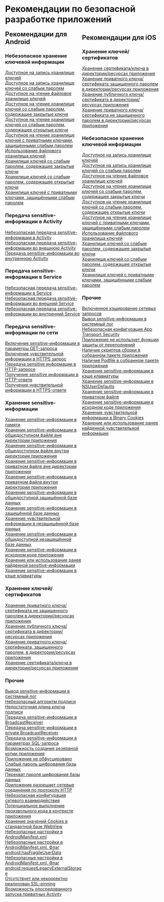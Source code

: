 # Рекомендации по безопасной разработке приложений

<div style='float: left; width: 50%'>
<h2 style=' margin: 0 0 0 0' style='line-high: 0'>Рекомендации для Android</h2>
<h3>Небезопасное хранение ключевой информации</h3>
<a href="ru/android/a_writable_keystore/">
Доступное на запись хранилище ключей
</a><br>
<a href="ru/android/a_keystore_with_write_permission_protected_by_a_weak_password/">
Доступное на запись хранилище ключей со слабым паролем
</a><br>
<a href="ru/android/readable_file_keystore/">
Доступное на чтение файловое хранилище ключей
</a><br>
<a href="ru/android/a_readable_keystore%2C_protected_by_a_weak_password%2C_with_private_keys/">
Доступное на чтение хранилище ключей со слабым паролем, содержащее закрытые ключи
</a><br>
<a href="ru/android/a_readable_keystore%2C_protected_by_a_weak_password%2C_with_public_keys/">
Доступное на чтение хранилище ключей со слабым паролем, содержащее открытые ключи
</a><br>
<a href="ru/android/a_readable_keystore_containing_private_keys_protected_by_a_weak_password/">
Доступное на чтение хранилище ключей с приватными ключами, защищёнными слабым паролем
</a><br>
<a href="ru/android/using_a_file_keystore/">
Использование файлового хранилища ключей
</a><br>
<a href="ru/android/a_keystore%2C_protected_by_weak_password%2C_containing_private_keys/">
Хранилище ключей со слабым паролем, содержащее закрытые ключи
</a><br>
<a href="ru/android/a_keystore%2C_protected_by_weak_password%2C_containing_public_keys/">
Хранилище ключей со слабым паролем, содержащее открытые ключи
</a><br>
<a href="ru/android/a_keystore_containing_private_keys_protected_by_a_weak_password/">
Хранилище ключей с приватными ключами, защищёнными слабым паролем
</a><br>

<h3>Передача sensitive-информации в Activity</h3>
<a href="ru/android/insecure_transmission_of_sensitive_information_in_activity/">
Небезопасная передача sensitive-информации в Activity
</a><br>
<a href="ru/android/insecure_transmission_of_sensitive_information_in_external_activity/">
Небезопасная передача sensitive-информации во внешнюю Activity
</a><br>
<a href="ru/android/insecure_transmission_of_sensitive_information_in_private_activity/">
Передача sensitive-информации во внутреннюю Activity
</a><br>

<h3>Передача sensitive-информации в Service</h3>
<a href="ru/android/insecure_transmission_of_sensitive_information_in_service/">
Небезопасная передача sensitive-информации в Service
</a><br>
<a href="ru/android/insecure_transmission_of_sensitive_information_in_external_service/">
Небезопасная передача sensitive-информации во внешний Service
</a><br>
<a href="ru/android/insecure_transmission_of_sensitive_information_in_internal_service/">
Небезопасная передача sensitive-информации во внутренний Service
</a><br>

<h3>Передача sensitive-информации по сети</h3>
<a href="ru/android/inclusion_of_sensitive_information_into_the_get_request_parameters/">
Включение sensitive-информации в параметры GET-запроса
</a><br>
<a href="ru/android/inclusion_of_sensitive_information_into_an_https_request/">
Включение чувствительной информации в HTTPS запрос
</a><br>
<a href="ru/android/transmission_of_sensitive_information_in_an_http_request/">
Передача sensitive информации в HTTP-запросе
</a><br>
<a href="ru/android/transmission_of_sensitive_information_in_an_http_response/">
Получение sensitive информации в HTTP-ответе
</a><br>
<a href="ru/android/inclusion_of_sensitive_information_into_an_https_response/">
Получение чувствительной информации в HTTPS-ответе
</a><br>

<h3>Хранение sensitive-информации</h3>
<a href="ru/android/storing_sensitive_information_in_memory/">
Хранение sensitive-информации в памяти
</a><br>
<a href="ru/android/storing_sensitive_information_in_a_public_file_outside_the_application_s_directory/">
Хранение sensitive-информации в общедоступном файле вне директории приложения
</a><br>
<a href="ru/android/storing_sensitive_information_in_a_public_file_inside_the_application_s_directory/">
Хранение sensitive-информации в общедоступном файле внутри директории приложения
</a><br>
<a href="ru/android/storing_sensitive_information_in_a_private_file_outside_the_application_s_directory/">
Хранение sensitive-информации в приватном файле вне директории приложения
</a><br>
<a href="ru/android/storing_sensitive_information_in_a_private_file_inside_the_application_s_directory/">
Хранение sensitive-информации в приватном файле внутри директории приложения
</a><br>
<a href="ru/android/storing_sensitive_information_in_a_public_protected_database/">
Хранение sensitive-информации в общедоступной защищённой базе данных
</a><br>
<a href="ru/android/storing_sensitive_information_in_a_protected_database/">
Хранение sensitive-информации в защищённой базе данных
</a><br>
<a href="ru/android/storing_sensitive_information_in_an_insecure_database/">
Хранение чувствительной информации в незащищённой базе данных
</a><br>
<a href="ru/android/storing_sensitive_information_in_a_public_unprotected_database/">
Хранение sensitive-информации в общедоступной незащищённой базе данных
</a><br>
<a href="ru/android/storing_sensitive_information_in_the_application_source_code/">
Хранение sensitive-информации в исходном коде приложения
</a><br>
<a href="ru/android/storage_or_use_of_previously_found_sensitive_information/">
Хранение или использование ранее найденной sensitive-информации
</a><br>
<a href="ru/android/storing_sensitive_information_in_the_keyboard_cache/">
Хранение sensitive-информации в кэше клавиатуры
</a><br>

<h3>Хранение ключей/сертификатов</h3>
<a href="ru/android/storing_a_private_key_certificate_that_is_not_protected_by_a_password_in_the_directory_resources_of_the_application/">
Хранение приватного ключа/сертификата не защищенного паролем в директории/ресурсах приложения
</a><br>
<a href="ru/android/storing_a_public_key_certificate_in_the_directory_resources_of_the_application/">
Хранение публичного ключа/сертификата в директории/ресурсах приложения
</a><br>
<a href="ru/android/storing_a_private_key_certificate_protected_by_a_password_in_the_directory_resources_of_the_application/">
Хранение приватного ключа/сертификата, защищенного паролем, в директории/ресурсах приложения
</a><br>
<a href="ru/android/storing_a_key_certificate_in_the_directory_resources_of_the_application/">
Хранение сертификата/ключа в директории/ресурсах приложения
</a><br>

<h3>Прочие</h3>
<a href="ru/android/output_of_sensitive_information_into_the_system_log/">
Вывод sensitive-информации в системный лог
</a><br>
<a href="ru/android/insecure_signature_algorithm/">
Небезопасный алгоритм подписи
</a><br>
<a href="ru/android/insufficient_length_of_a_signature_key/">
Недостаточная длина ключа подписи
</a><br>
<a href="ru/android/transmission_of_sensitive_information_in_broadcastreceiver/">
Передача sensitive-информации в BroadcastReceiver
</a><br>
<a href="ru/android/transmission_of_sensitive_information_to_a_private_broadcastreceiver/">
Передача sensitive-информации в private BroadcastReceiver
</a><br>
<a href="ru/android/transmission_of_sensitive_information_in_sql_query_parameters/">
Передача sensitive-информации в параметрах SQL-запроса
</a><br>
<a href="ru/android/possibility_to_create_a_backup_copy_of_the_application/">
Возможность создания резервной копии приложения
</a><br>
<a href="ru/android/application_is_not_obfuscated/">
Приложение не обфусцировано
</a><br>
<a href="ru/android/weak_database_encryption_password/">
Слабый пароль шифрования базы данных
</a><br>
<a href="ru/android/interception_of_the_database_encryption_password/">
Перехват пароля шифрования базы данных
</a><br>
<a href="ru/android/an_application_allows_network_connections_via_http/">
Приложение разрешает сетевые соединения по протоколу HTTP
</a><br>
<a href="ru/android/insecure_networking_configuration/">
Небезопасная конфигурация сетевого взаимодействия
</a><br>
<a href="ru/android/potential_execution_of_arbitrary_code_within_the_application/">
Потенциальное выполнение произвольного кода в контексте приложения
</a><br>
<a href="ru/android/storing_cookie_values_in_the_standard_webview_database/">
Хранение значений Cookies в стандартной базе WebView
</a><br>
<a href="ru/android/insecure_settings_in_androidmanifest.xml/">
Небезопасные настройки в AndroidManifest.xml
</a><br>
<a href="ru/android/insecure_settings_in_androidmanifest.xml._the_android_hasfragileuserdata_flag/">
Небезопасные настройки в AndroidManifest.xml. Флаг android:hasFragileUserData
</a><br>
<a href="ru/android/insecure_settings_in_androidmanifest.xml._the_android_requestlegacyexternalstorage_flag/">
Небезопасные настройки в AndroidManifest.xml. Флаг android:requestLegacyExternalStorage
</a><br>
<a href="ru/android/ssl-pinning_is_missing_or_incorrectly_realized/">
Отсутствует или некорректно реализован SSL-pinning
</a><br>
<a href="ru/android/ability_to_run_private_activity_indirectly/">
Возможность опосредованного запуска приватных Activity
</a><br>
<br>
<br>
</div>

<div>
<h2>Рекомендации для iOS</h2>
<h3>Хранение ключей/сертификатов</h3>
<a href="ru/ios/storing_a_key_certificate_in_the_directory_resources_of_the_application_ios/">
Хранение сертификата/ключа в директории/ресурсах приложения
</a><br>
<a href="ru/ios/storing_a_private_key_certificate_protected_by_a_password_in_the_directory_resources_of_the_application_ios/">
Хранение приватного ключа/сертификата защищенного паролем в директории/ресурсах приложения
</a><br>
<a href="ru/ios/storing_a_public_key_certificate_in_the_directory_resources_of_the_application_ios/">
Хранение публичного ключа/сертификата в директории/ресурсах приложения
</a><br>
<a href="ru/ios/storing_a_private_key_certificate_that_is_not_protected_by_a_password_in_the_directory_resources_of_the_application_ios/">
Хранение приватного ключа/сертификата не защищенного паролем в директории/ресурсах приложения
</a><br>

<h3>Небезопасное хранение ключевой информации</h3>
<a href="ru/ios/a_writable_keystore_ios/">
Доступное на запись хранилище ключей
</a><br>
<a href="ru/ios/a_keystore_with_write_permission_protected_by_a_weak_password_ios/">
Доступное на запись хранилище ключей со слабым паролем
</a><br>
<a href="ru/ios/readable_file_keystore_ios/">
Доступное на чтение файловое хранилище ключей
</a><br>
<a href="ru/ios/a_readable_keystore%2C_protected_by_a_weak_password%2C_with_private_keys_ios/">
Доступное на чтение хранилище ключей со слабым паролем, содержащее закрытые ключи
</a><br>
<a href="ru/ios/a_readable_keystore%2C_protected_by_a_weak_password%2C_with_public_keys_ios/">
Доступное на чтение хранилище ключей со слабым паролем, содержащее открытые ключи
</a><br>
<a href="ru/ios/a_readable_keystore_containing_private_keys_protected_by_a_weak_password_ios/">
Доступное на чтение хранилище ключей с приватными ключами, защищёнными слабым паролем
</a><br>
<a href="ru/ios/using_a_file_keystore_ios/">
Использование файлового хранилища ключей
</a><br>
<a href="ru/ios/a_keystore%2C_protected_by_weak_password%2C_containing_private_keys_ios/">
Хранилище ключей со слабым паролем, содержащее закрытые ключи
</a><br>
<a href="ru/ios/a_keystore%2C_protected_by_weak_password%2C_containing_public_keys_ios/">
Хранилище ключей со слабым паролем, содержащее открытые ключи
</a><br>
<a href="ru/ios/a_keystore_containing_private_keys_protected_by_a_weak_password_ios/">
Хранилище ключей с приватными ключами, защищёнными слабым паролем
</a><br>
<h3>Прочие</h3>
<a href="ru/ios/enabled_caching_of_network_requests_ios/">
Включенное кэширование сетевых запросов
</a><br>
<a href="ru/ios/output_of_sensitive_information_into_the_system_log_ios/">
Вывод sensitive-информации в системный лог
</a><br>
<a href="ru/ios/insecure_app_transport_security_configuration_ios/">
Небезопасная конфигурация App Transport Security
</a><br>
<a href="ru/ios/application_does_not_use_overflow_protection_features_ios/">
Приложение не использует функции защиты от переполнений
</a><br>
<a href="ru/ios/presence_of_build_scripts_in_the_built_application_package_ios/">
Наличие скриптов сборки в собранном пакете приложения
</a><br>
<a href="ru/ios/presence_of_podfile_in_the_built_application_package_ios/">
Наличие Podfile в собранном пакете приложения
</a><br>
<a href="ru/ios/storing_sensitive_information_in_the_keyboard_cache_ios/">
Хранение sensitive-информации в кэше клавиатуры
</a><br>
<a href="ru/ios/storing_sensitive_information_in_nsuserdefaults_ios/">
Хранение sensitive-информации в NSUserDefaults
</a><br>
<a href="ru/ios/storing_sensitive_information_in_a_private_file_ios/">
Хранение sensitive-информации в приватном файле
</a><br>
<a href="ru/ios/storing_sensitive_information_in_the_application_source_code_ios/">
Хранение sensitive-информации в исходном коде приложения
</a><br>
<a href="ru/ios/storing_sensitive_information_in_binary_cookies_ios/">
Хранение чувствительной информации в Binary Cookies
</a><br>
<a href="ru/ios/storage_or_use_of_previously_found_sensitive_information_ios/">
Хранение или использование ранее найденной чувствительной информации
</a><br>
</div>
